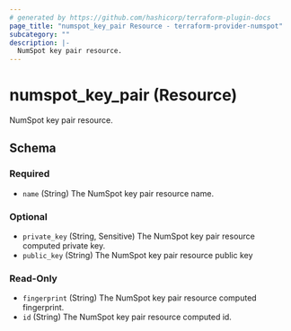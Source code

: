 ```yaml
---
# generated by https://github.com/hashicorp/terraform-plugin-docs
page_title: "numspot_key_pair Resource - terraform-provider-numspot"
subcategory: ""
description: |-
  NumSpot key pair resource.
---
```


# numspot_key_pair (Resource)

NumSpot key pair resource.



<!-- schema generated by tfplugindocs -->
## Schema

### Required

- `name` (String) The NumSpot key pair resource name.

### Optional

- `private_key` (String, Sensitive) The NumSpot key pair resource computed private key.
- `public_key` (String) The NumSpot key pair resource public key

### Read-Only

- `fingerprint` (String) The NumSpot key pair resource computed fingerprint.
- `id` (String) The NumSpot key pair resource computed id.
